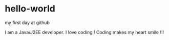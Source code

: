 # hello-world
my first day at github

I am a Java/J2EE developer. I love coding ! Coding makes my heart smile !!!
